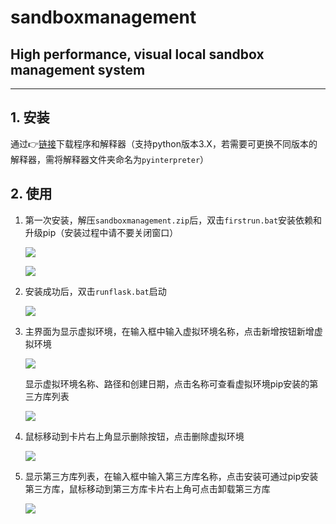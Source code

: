 # sandboxmanagement

## High performance, visual local sandbox management system

---

## 1. 安装

通过👉[链接](https://github.com/SimonWDC/sandboxmanagement/releases/tag/v0.1)下载程序和解释器（支持python版本3.X，若需要可更换不同版本的解释器，需将解释器文件夹命名为`pyinterpreter`）

## 2. 使用

1. 第一次安装，解压`sandboxmanagement.zip`后，双击`firstrun.bat`安装依赖和升级pip（安装过程中请不要关闭窗口）

   ![](https://github.com/SimonWDC/sandboxmanagement/blob/main/img/Snipaste_2021-02-16_21-45-11.png)

   ![](https://github.com/SimonWDC/sandboxmanagement/blob/main/img/Snipaste_2021-02-16_21-45-46.png)

2. 安装成功后，双击`runflask.bat`启动

   ![](https://github.com/SimonWDC/sandboxmanagement/blob/main/img/Snipaste_2021-02-16_21-46-14.png)

3. 主界面为显示虚拟环境，在输入框中输入虚拟环境名称，点击新增按钮新增虚拟环境

   ![](https://github.com/SimonWDC/sandboxmanagement/blob/main/img/Snipaste_2021-02-16_21-48-13.png)

   显示虚拟环境名称、路径和创建日期，点击名称可查看虚拟环境pip安装的第三方库列表

   ![](https://github.com/SimonWDC/sandboxmanagement/blob/main/img/Snipaste_2021-02-16_21-49-17.png)

4. 鼠标移动到卡片右上角显示删除按钮，点击删除虚拟环境

   ![](https://github.com/SimonWDC/sandboxmanagement/blob/main/img/Snipaste_2021-02-16_21-49-39.png)

5. 显示第三方库列表，在输入框中输入第三方库名称，点击安装可通过pip安装第三方库，鼠标移动到第三方库卡片右上角可点击卸载第三方库

   ![](https://github.com/SimonWDC/sandboxmanagement/blob/main/img/Snipaste_2021-02-16_21-51-13.png)

